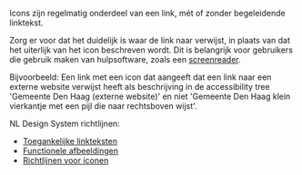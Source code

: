 <!-- @license CC0-1.0 -->

Icons zijn regelmatig onderdeel van een link, mét of zonder begeleidende linktekst.

Zorg er voor dat het duidelijk is waar de link naar verwijst, in plaats van dat het uiterlijk van het icon beschreven wordt. Dit is belangrijk voor gebruikers die gebruik maken van hulpsoftware, zoals een [screenreader](/woordenlijst/#screenreader).

Bijvoorbeeld: Een link met een icon dat aangeeft dat een link naar een externe website verwijst heeft als beschrijving in de accessibility tree 'Gemeente Den Haag (externe website)' en niet 'Gemeente Den Haag klein vierkantje met een pijl die naar rechtsboven wijst'.

NL Design System richtlijnen:

- [Toegankelijke linkteksten](/richtlijnen/content/tekstopmaak/linkteksten/)
- [Functionele afbeeldingen](/richtlijnen/content/afbeeldingen/functionele-afbeeldingen)
- [Richtlijnen voor iconen](/richtlijnen/stijl/iconen/)
